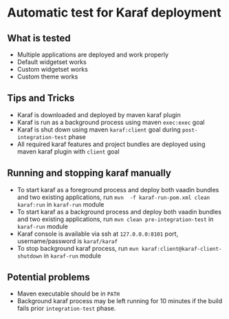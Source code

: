 Automatic test for Karaf deployment
===

What is tested
---
* Multiple applications are deployed and work properly
* Default widgetset works
* Custom widgetset works
* Custom theme works

Tips and Tricks
---
* Karaf is downloaded and deployed by maven karaf plugin
* Karaf is run as a background process using maven `exec:exec` goal
* Karaf is shut down using maven `karaf:client` goal during `post-integration-test` phase
* All required karaf features and project bundles are deployed using maven karaf plugin with `client` goal

Running and stopping karaf manually
---
* To start karaf as a foreground process and deploy both vaadin bundles and two existing applications, run `mvn  -f karaf-run-pom.xml clean karaf:run`
in `karaf-run` module
* To start karaf as a background process and deploy both vaadin bundles and two existing applications, run `mvn clean pre-integration-test`
in `karaf-run` module
* Karaf console is available via ssh at `127.0.0.0:8101` port, username/password is `karaf/karaf` 
* To stop background karaf process, run `mvn karaf:client@karaf-client-shutdown`
in `karaf-run` module

Potential problems
---
* Maven executable should be in `PATH`
* Background karaf process may be left running for 10 minutes if the build fails prior `integration-test` phase.

